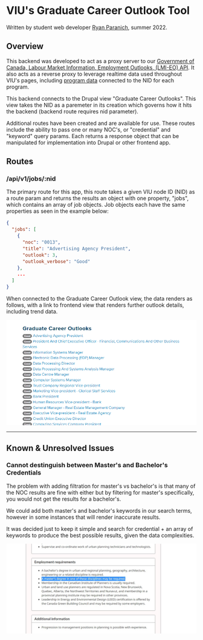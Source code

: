# VIU's Graduate Career Outlook Tool

Written by student web developer [Ryan Paranich](https://www.github.com/rogadev), summer 2022.

## Overview

This backend was developed to act as a proxy server to our [Government of Canada, Labour Market Information, Employment Outlooks, (LMI-EO) API](https://esdc-edsc.api.canada.ca/en/detail?api=lmi-outlooks). It also acts as a reverse proxy to leverage realtime data used throughout VIU's pages, including [program data](https://www.viu.ca/program-export-emp-json) connected to the NID for each program.

This backend connects to the Drupal view "Graduate Career Outlooks". This view takes the NID as a paremeter in its creation which governs how it hits the backend (backend route requires nid parameter).

Additional routes have been created and are available for use. These routes include the ability to pass one or many NOC's, or "credential" and "keyword" query params. Each returns a response object that can be manipulated for implementation into Drupal or other frontend app.

## Routes

### /api/v1/jobs/:nid

The primary route for this app, this route takes a given VIU node ID (NID) as a route param and returns the results an object with one property, "jobs", which contains an array of job objects. Job objects each have the same properties as seen in the example below:

```json
{
  "jobs": [
    {
      "noc": "0013",
      "title": "Advertising Agency President",
      "outlook": 3,
      "outlook_verbose": "Good"
    },
    ...
  ]
}
```

When connected to the Graduate Career Outlook view, the data renders as follows, with a link to frontend view that renders further outlook details, including trend data.

![img](/readme_images/view_example.PNG)

---
## Known &amp; Unresolved Issues

### Cannot destinguish between  Master's and Bachelor's Credentials

The problem with adding filtration for master's vs bachelor's is that many of the NOC results are fine with either but by filtering for master's specifically, you would not get the results for a bachelor's.

We could add both master's and bachelor's keywords in our search terms, however in some instances that will render inaccurate results.

It was decided just to keep it simple and search for credential + an array of keywords to produce the best possible results, given the data complexities.

![img](/readme_images/problem_with_masters_vs_bachelors_noc2153.jpg)